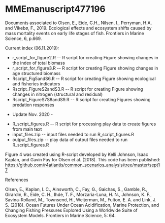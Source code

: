 # MMEmanuscript477196
Documents associated to Olsen, E., Eide, C.H., Nilsen, I., Perryman, H.A. and Vikebø, F., 2019. Ecological effects and ecosystem shifts caused by mass mortality events on early life stages of fish. Frontiers in Marine Science, 6, p.669.

Current index (06.11.2019):

* r_script_for_figure2.R -- R script for creating Figure showing changes in the index of total biomass 
* r_script_for_figure3.R -- R script for creating Figure showing changes in age structured biomass
* Rscript_Fig5andS6.R -- R script for creating Figure showing ecological and fisheries indicators 
* Rscript_FigureS2andS3.R -- R script for creating Figure showing changes in nitrogen (structural and residual)
* Rscript_FigureS7S8andS9.R -- R script for creating Figures showing predation responses 
- Update Nov. 2020 -
* R_script_figures.R -- R script for processing play data to create figures from main text
* input_files.zip -- input files needed to run R_script_figures.R
* output_files.zip -- play data of output files needed to run R_script_figures.R

Figure 4 was created using R-script developed by Kelli Johnson, Isaac Kaplan, and Gavin Fay for Olsen et al. (2018). This code has been published:
https://github.com/r4atlantis/common_scenarios_analysis/tree/master/sept17

References

Olsen, E., Kaplan, I. C., Ainsworth, C., Fay, G., Gaichas, S., Gamble, R., Girardin, R., Eide, C. H., Ihde, T. F., Morzaria-Luna, H. N., Johnson, K. F., Savina-Rolland, M., Townsend, H., Weijerman, M., Fulton, E. A. and Link, J. S. (2018). Ocean Futures Under Ocean Acidification, Marine Protection, and Changing Fishing Pressures Explored Using a Worldwide Suite of Ecosystem Models. Frontiers in Marine Science, 5: 64.
